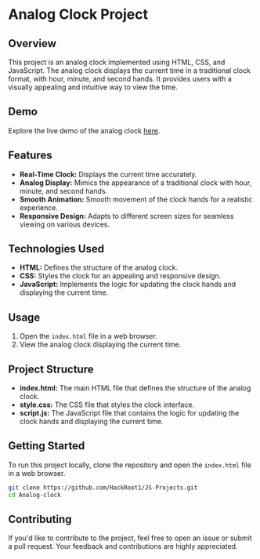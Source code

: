 # Analog Clock Project

## Overview

This project is an analog clock implemented using HTML, CSS, and JavaScript. The analog clock displays the current time in a traditional clock format, with hour, minute, and second hands. It provides users with a visually appealing and intuitive way to view the time.

## Demo

Explore the live demo of the analog clock [here](https://analog-clock-amber-two.vercel.app/).

## Features

- **Real-Time Clock:** Displays the current time accurately.
- **Analog Display:** Mimics the appearance of a traditional clock with hour, minute, and second hands.
- **Smooth Animation:** Smooth movement of the clock hands for a realistic experience.
- **Responsive Design:** Adapts to different screen sizes for seamless viewing on various devices.

## Technologies Used

- **HTML:** Defines the structure of the analog clock.
- **CSS:** Styles the clock for an appealing and responsive design.
- **JavaScript:** Implements the logic for updating the clock hands and displaying the current time.

## Usage

1. Open the `index.html` file in a web browser.
2. View the analog clock displaying the current time.

## Project Structure

- **index.html:** The main HTML file that defines the structure of the analog clock.
- **style.css:** The CSS file that styles the clock interface.
- **script.js:** The JavaScript file that contains the logic for updating the clock hands and displaying the current time.

## Getting Started

To run this project locally, clone the repository and open the `index.html` file in a web browser.

```bash
git clone https://github.com/HackRoot1/JS-Projects.git
cd Analog-clock
```

## Contributing

If you'd like to contribute to the project, feel free to open an issue or submit a pull request. Your feedback and contributions are highly appreciated.